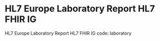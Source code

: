 # HL7 Europe Laboratory Report HL7 FHIR IG
HL7 Europe Laboratory Report HL7 FHIR IG
code: laboratory
